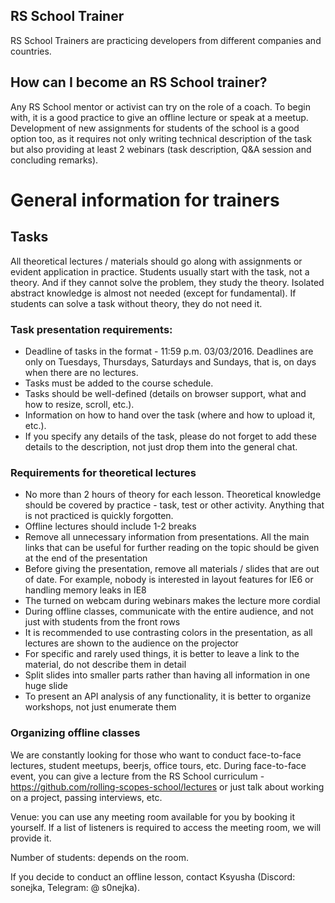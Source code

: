 ## RS School Trainer

RS School Trainers are practicing developers from different companies and countries.

## How can I become an RS School trainer?

Any RS School mentor or activist can try on the role of a coach. To begin with, it is a good practice to give an offline lecture or speak at a meetup. Development of new assignments for students of the school is a good option too, as it requires not only writing technical description of the task but also providing at least 2 webinars (task description, Q&A session and concluding remarks).

# General information for trainers

## Tasks

All theoretical lectures / materials should go along with assignments or evident application in practice.
Students usually start with the task, not a theory. And if they cannot solve the problem, they study the theory. Isolated abstract knowledge is almost not needed (except for fundamental). If students can solve a task without theory, they do not need it.

### Task presentation requirements:

- Deadline of tasks in the format - 11:59 p.m. 03/03/2016. Deadlines are only on Tuesdays, Thursdays, Saturdays and Sundays, that is, on days when there are no lectures.
- Tasks must be added to the course schedule.
- Tasks should be well-defined (details on browser support, what and how to resize, scroll, etc.).
- Information on how to hand over the task (where and how to upload it, etc.).
- If you specify any details of the task, please do not forget to add these details to the description, not just drop them into the general chat.

### Requirements for theoretical lectures

- No more than 2 hours of theory for each lesson. Theoretical knowledge should be covered by practice - task, test or other activity. Anything that is not practiced is quickly forgotten.
- Offline lectures should include 1-2 breaks
- Remove all unnecessary information from presentations. All the main links that can be  useful for further reading on the topic should be given at the end of the presentation
- Before giving the presentation, remove all materials / slides that are out of date. For example, nobody is interested in layout features for IE6 or handling memory leaks in IE8
- The turned on webcam during webinars makes the lecture more cordial
- During offline classes, communicate with the entire audience, and not just with students from the front rows
- It is recommended to use contrasting colors in the presentation, as all lectures are shown to the audience on the projector
- For specific and rarely used things, it is better to leave a link to the material, do not describe them in detail
- Split slides into smaller parts rather than having all information in one huge slide
- To present an API analysis of any functionality, it is better to organize workshops, not just enumerate them

### Organizing offline classes

We are constantly looking for those who want to conduct face-to-face lectures, student meetups, beerjs, office tours, etc. During face-to-face event, you can give a lecture from the RS School curriculum - https://github.com/rolling-scopes-school/lectures or just talk about working on a project, passing interviews, etc.

Venue: you can use any meeting room available for you by booking it yourself. If a list of listeners is required to access the meeting room, we will provide it.

Number of students: depends on the room.

If you decide to conduct an offline lesson, contact Ksyusha (Discord: sonejka, Telegram: @ s0nejka).
